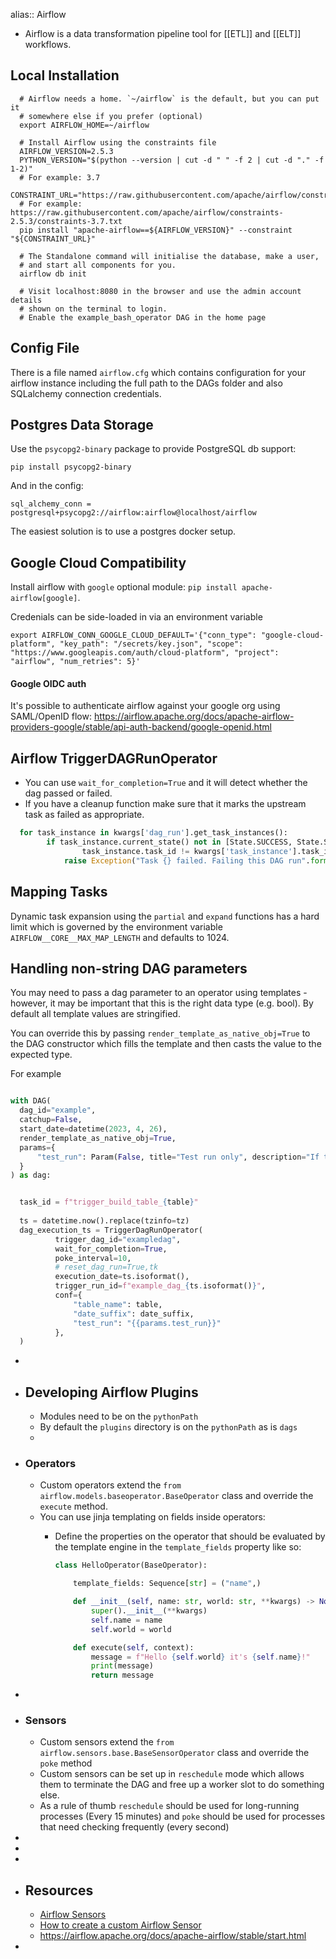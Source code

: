 alias:: Airflow

- Airflow is a data transformation pipeline tool for [[ETL]] and [[ELT]] workflows.

 ## Local Installation
```shell
  # Airflow needs a home. `~/airflow` is the default, but you can put it
  # somewhere else if you prefer (optional)
  export AIRFLOW_HOME=~/airflow
  
  # Install Airflow using the constraints file
  AIRFLOW_VERSION=2.5.3
  PYTHON_VERSION="$(python --version | cut -d " " -f 2 | cut -d "." -f 1-2)"
  # For example: 3.7
  CONSTRAINT_URL="https://raw.githubusercontent.com/apache/airflow/constraints-${AIRFLOW_VERSION}/constraints-${PYTHON_VERSION}.txt"
  # For example: https://raw.githubusercontent.com/apache/airflow/constraints-2.5.3/constraints-3.7.txt
  pip install "apache-airflow==${AIRFLOW_VERSION}" --constraint "${CONSTRAINT_URL}"
  
  # The Standalone command will initialise the database, make a user,
  # and start all components for you.
  airflow db init
  
  # Visit localhost:8080 in the browser and use the admin account details
  # shown on the terminal to login.
  # Enable the example_bash_operator DAG in the home page
```
## Config File

There is a file named `airflow.cfg` which contains configuration for your airflow instance including the full path to the DAGs folder and also SQLalchemy connection credentials.

## Postgres Data Storage

Use the `psycopg2-binary` package to provide PostgreSQL db support:

`pip install psycopg2-binary`

And in the config:

`sql_alchemy_conn = postgresql+psycopg2://airflow:airflow@localhost/airflow`

The easiest solution is to use a postgres docker setup.
## Google Cloud Compatibility

Install airflow with `google` optional module: `pip install apache-airflow[google]`.

Credenials can be side-loaded in via an environment variable

`export AIRFLOW_CONN_GOOGLE_CLOUD_DEFAULT='{"conn_type": "google-cloud-platform", "key_path": "/secrets/key.json", "scope": "https://www.googleapis.com/auth/cloud-platform", "project": "airflow", "num_retries": 5}'`
#### Google OIDC auth 

It's possible to authenticate airflow against your google org using SAML/OpenID flow: https://airflow.apache.org/docs/apache-airflow-providers-google/stable/api-auth-backend/google-openid.html
## Airflow TriggerDAGRunOperator
- You can use `wait_for_completion=True` and it will detect whether the dag passed or failed.
- If you have a cleanup function make sure that it marks the upstream task as failed as appropriate. 
  
```python
  for task_instance in kwargs['dag_run'].get_task_instances():
        if task_instance.current_state() not in [State.SUCCESS, State.SKIPPED] and \
                task_instance.task_id != kwargs['task_instance'].task_id:
            raise Exception("Task {} failed. Failing this DAG run".format(task_instance.task_id))
```
## Mapping Tasks

Dynamic task expansion using the `partial` and `expand` functions has a hard limit which is governed by the environment variable `AIRFLOW__CORE__MAX_MAP_LENGTH` and defaults to 1024.
## Handling non-string DAG parameters

You may need to pass a dag parameter to an operator using templates - however, it may be important that this is the right data type (e.g. bool). By default all template values are stringified.

You can override this by passing `render_template_as_native_obj=True` to the DAG constructor which fills the template and then casts the value to the expected type.

For example
```python

with DAG(
  dag_id="example",
  catchup=False,
  start_date=datetime(2023, 4, 26),
  render_template_as_native_obj=True,
  params={
      "test_run": Param(False, title="Test run only", description="If true, don't do the transaction, just spoof it", type='boolean')
  }
) as dag:


  task_id = f"trigger_build_table_{table}"
  
  ts = datetime.now().replace(tzinfo=tz)
  dag_execution_ts = TriggerDagRunOperator(
          trigger_dag_id="exampledag",
          wait_for_completion=True,
          poke_interval=10,
          # reset_dag_run=True,tk
          execution_date=ts.isoformat(),
          trigger_run_id=f"example_dag_{ts.isoformat()}",
          conf={
              "table_name": table,
              "date_suffix": date_suffix,
              "test_run": "{{params.test_run}}"
          },
  )
```
-
- ## Developing Airflow Plugins
	- Modules need to be on the `pythonPath`
	- By default the `plugins` directory is on the `pythonPath` as is `dags`
	-
- ### Operators
	- Custom operators extend the `from airflow.models.baseoperator.BaseOperator` class and override the `execute` method.
	- You can use jinja templating on fields inside operators:
		- Define the properties on the operator that should be evaluated by the template engine in the `template_fields` property like so:
		  
		  ```python
		  class HelloOperator(BaseOperator):
		  
		      template_fields: Sequence[str] = ("name",)
		  
		      def __init__(self, name: str, world: str, **kwargs) -> None:
		          super().__init__(**kwargs)
		          self.name = name
		          self.world = world
		  
		      def execute(self, context):
		          message = f"Hello {self.world} it's {self.name}!"
		          print(message)
		          return message
		  ```
-
- ### Sensors
	- Custom sensors extend the `from airflow.sensors.base.BaseSensorOperator` class and override the `poke` method
	- Custom sensors can be set up in `reschedule` mode which allows them to terminate the DAG and free up a worker slot to do something else.
	- As a rule of thumb `reschedule` should be used for long-running processes (Every 15 minutes) and `poke` should be used for processes that need checking frequently (every second)
-
-
-
- ## Resources
	- [Airflow Sensors](https://airflow.apache.org/docs/apache-airflow/stable/_api/airflow/sensors/base/index.html#airflow.sensors.base.BaseSensorOperator)
	- [How to create a custom Airflow Sensor](https://archive.jamesravey.me/archive/1688721178.487017/singlefile.html)
	- https://airflow.apache.org/docs/apache-airflow/stable/start.html
-